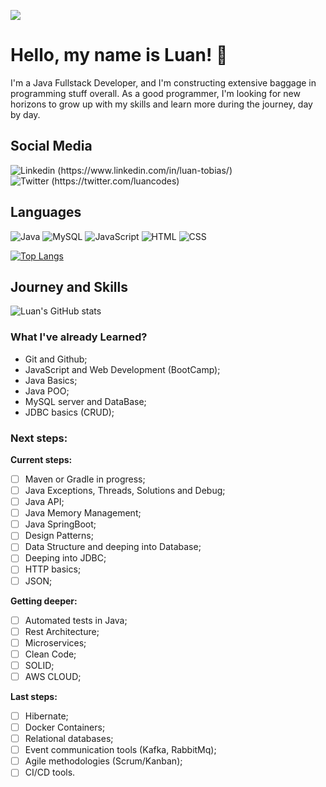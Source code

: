 ![](https://komarev.com/ghpvc/?username=LuanTMoura)
# Hello, my name is Luan! 👋
I'm a Java Fullstack Developer, and I'm constructing extensive baggage in programming stuff overall. As a good programmer, I'm looking for new horizons to grow up with my skills and learn more during the journey, day by day.

## Social Media
![Linkedin (https://www.linkedin.com/in/luan-tobias/)](https://img.shields.io/badge/LinkedIn-0077B5?style=for-the-badge&logo=linkedin&logoColor=white)
![Twitter (https://twitter.com/luancodes)](https://img.shields.io/badge/Twitter-1DA1F2?style=for-the-badge&logo=twitter&logoColor=white)

## Languages
![Java](https://img.shields.io/badge/Java-ED8B00?style=for-the-badge&logo=openjdk&logoColor=white) ![MySQL](https://img.shields.io/badge/MySQL-00000F?style=for-the-badge&logo=mysql&logoColor=white)  ![JavaScript](https://img.shields.io/badge/JavaScript-323330?style=for-the-badge&logo=javascript&logoColor=F7DF1E) ![HTML](https://img.shields.io/badge/HTML5-E34F26?style=for-the-badge&logo=html5&logoColor=white) ![CSS](https://img.shields.io/badge/CSS3-1572B6?style=for-the-badge&logo=css3&logoColor=white)

[![Top Langs](https://github-readme-stats.vercel.app/api/top-langs/?username=LuanTMoura&theme=react)](https://github.com/LuanTMoura/github-readme-stats)


## Journey and Skills

![Luan's GitHub stats](https://github-readme-stats.vercel.app/api?username=LuanTMoura&show_icons=true&theme=react)

### What I've already Learned?
- Git and Github;
- JavaScript and Web Development (BootCamp);
- Java Basics;
- Java POO;
- MySQL server and DataBase;
- JDBC basics (CRUD);

### Next steps:


**Current steps:**
- [ ] Maven or Gradle in progress;
- [ ] Java Exceptions, Threads, Solutions and Debug;
- [ ] Java API;
- [ ] Java Memory Management;
- [ ] Java SpringBoot;
- [ ] Design Patterns;
- [ ] Data Structure and deeping into Database;
- [ ] Deeping into JDBC;
- [ ] HTTP basics;
- [ ] JSON;

**Getting deeper:**
- [ ] Automated tests in Java;
- [ ] Rest Architecture;
- [ ] Microservices;
- [ ] Clean Code;
- [ ] SOLID;
- [ ] AWS CLOUD;

**Last steps:**
- [ ] Hibernate;
- [ ] Docker Containers;
- [ ] Relational databases;
- [ ] Event communication tools (Kafka, RabbitMq);
- [ ] Agile methodologies (Scrum/Kanban);
- [ ] CI/CD tools.
